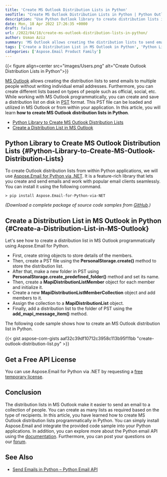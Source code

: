 ```yaml
---
title: 'Create MS Outlook Distribution Lists in Python'
seoTitle: "Create MS Outlook Distribution Lists in Python | Python Outlook Library"
description: "Use Python Outlook library to create distribution lists in MS Outlook. Create and save distribution lists in PST format programmatically in Python."
date: Mon, 18 Apr 2022 17:26:35 +0000
draft: false
url: /2022/04/18/create-ms-outlook-distribution-lists-in-python/
author: Usman Aziz
summary: 'MS Outlook allows creating the distribution lists to send emails to multiple people without writing individual email addresses. Furthermore, you can create different lists based on types of people such as official, social, etc. While working with MS Outlook programmatically, you can create and save a distribution list on disk in [PST][1] format. This PST file can be loaded and utilized in MS Outlook or from within your application. In this article, you will learn **how to create MS Outlook distribution lists in Python**.'
tags: ['Create a Distribution List in MS Outlook in Python', 'Python Library to Create MS Outlook Distribution Lists', 'Python Outlook Library']
categories: ['Aspose.Email Product Family']
---
```




{{< figure align=center src="images/Users.png" alt="Create Outlook Distribution Lists in Python">}}


[MS Outlook][2] allows creating the distribution lists to send emails to multiple people without writing individual email addresses. Furthermore, you can create different lists based on types of people such as official, social, etc. While working with MS Outlook programmatically, you can create and save a distribution list on disk in [PST][3] format. This PST file can be loaded and utilized in MS Outlook or from within your application. In this article, you will learn **how to create MS Outlook distribution lists in Python**.

*   [Python Library to Create MS Outlook Distribution Lists][4]
*   [Create a Distribution List in MS Outlook][5]

## Python Library to Create MS Outlook Distribution Lists {#Python-Library-to-Create-MS-Outlook-Distribution-Lists}

To create Outlook distribution lists from within Python applications, we will use [Aspose.Email for Python via .NET][6]. It is a feature-rich library that lets you create and send emails and work with popular email clients seamlessly. You can install it using the following command.

```
> pip install Aspose.Email-for-Python-via-NET
```

_(Download a complete package of source code samples from [GitHub][7].)_

## Create a Distribution List in MS Outlook in Python {#Create-a-Distribution-List-in-MS-Outlook}

Let's see how to create a distribution list in MS Outlook programmatically using Aspose.Email for Python.

*   First, create string objects to store details of the members.
*   Then, create a PST file using the **PersonalStorage.create()** method to store the distribution list.
*   After that, make a new folder in PST using **PersonalStorage.create\_predefined\_folder()** method and set its name.
*   Then, create a **MapiDistributionListMember** object for each member and initialize it.
*   Create a new **MapiDistributionListMemberCollection** object and add members to it.
*   Assign the collection to a **MapiDistributionList** object.
*   Finally, add a distribution list to the folder of PST using the **add\_mapi\_message\_item()** method.

The following code sample shows how to create an MS Outlook distribution list in Python.

{{< gist aspose-com-gists aaf32c39df10712c3958c113b95f11bb "create-outlook-distribution-list.py" >}}

## Get a Free API License

You can use Aspose.Email for Python via .NET by requesting a [free temporary license][8].

## Conclusion

The distribution lists in MS Outlook make it easier to send an email to a collection of people. You can create as many lists as required based on the type of recipients. In this article, you have learned how to create MS Outlook distribution lists programmatically in Python. You can simply install Aspose.Email and integrate the provided code sample into your Python applications. In addition, you can explore more about the Python email API using the [documentation][9]. Furthermore, you can post your questions on our [forum][10].

## See Also

*   [Send Emails in Python – Python Email API][11]




[1]: https://docs.fileformat.com/email/pst/
[2]: https://en.wikipedia.org/wiki/Microsoft_Outlook
[3]: https://docs.fileformat.com/email/pst/
[4]: #Python-Library-to-Create-MS-Outlook-Distribution-Lists
[5]: #Create-a-Distribution-List-in-MS-Outlook
[6]: https://products.aspose.com/email/python-net
[7]: https://github.com/aspose-email/Aspose.Email-Python-Dotnet
[8]: https://products.aspose.com/email
[9]: https://docs.aspose.com/email/python-net
[10]: https://forum.aspose.com/
[11]: https://blog.aspose.com/2021/05/21/send-emails-in-python/




